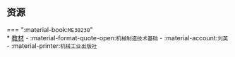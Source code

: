 ## 资源  
=== ":material-book:`ME30230`"  
    * [教材](http://api.cqu-openlib.cn/file?key=isGu7361edeh) - :material-format-quote-open:`机械制造技术基础` - :material-account:`刘英` - :material-printer:`机械工业出版社`